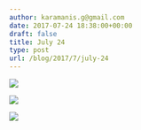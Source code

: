 ```yaml
---
author: karamanis.g@gmail.com
date: 2017-07-24 18:38:00+00:00
draft: false
title: July 24
type: post
url: /blog/2017/7/july-24
---
```




  
   ![](/images/2017-07-24-20177july-24/IMG_1928.jpg)

  

  
   ![](/images/2017-07-24-20177july-24/IMG_1933.jpg)

  

  
   ![](/images/2017-07-24-20177july-24/IMG_1934.jpg)

  


